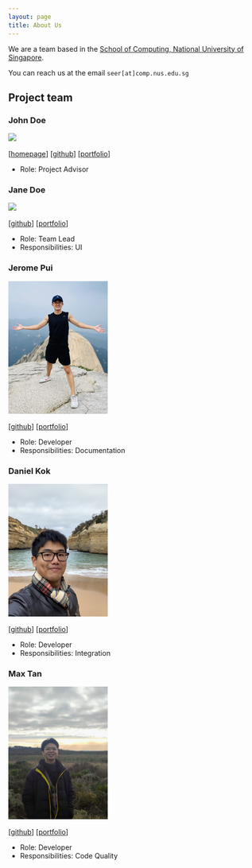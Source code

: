 ```yaml
---
layout: page
title: About Us
---
```


We are a team based in the [School of Computing, National University of Singapore](http://www.comp.nus.edu.sg).

You can reach us at the email `seer[at]comp.nus.edu.sg`

## Project team

### John Doe

<img src="images/johndoe.png" width="200px">

[[homepage](http://www.comp.nus.edu.sg/~damithch)]
[[github](https://github.com/johndoe)]
[[portfolio](team/johndoe.md)]

* Role: Project Advisor

### Jane Doe

<img src="images/johndoe.png" width="200px">

[[github](http://github.com/johndoe)]
[[portfolio](team/johndoe.md)]

* Role: Team Lead
* Responsibilities: UI

### Jerome Pui

<img src="images/jeromepui.png" width="200px">

[[github](http://github.com/jeromepui)]
[[portfolio](team/jeromepui.md)]

* Role: Developer
* Responsibilities: Documentation

### Daniel Kok

<img src="images/danielk0k.png" width="200px">

[[github](http://github.com/danielk0k)]
[[portfolio](team/danielkok.md)]

* Role: Developer
* Responsibilities: Integration

### Max Tan

<img src="images/maxtance.png" width="200px">

[[github](https://github.com/maxtance/)]
[[portfolio](team/maxtance.md)]

* Role: Developer
* Responsibilities: Code Quality
